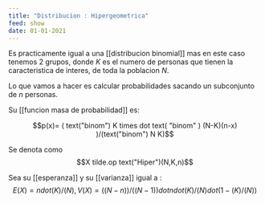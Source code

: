 ```yaml
---
title: "Distribucion : Hipergeometrica"
feed: show
date: 01-01-2021
---
```


Es practicamente igual a una  [[distribucion binomial]] mas en este caso tenemos 2 grupos, donde $K$ es el numero de personas que tienen la caracteristica de interes, de toda la poblacion $N$.

Lo que vamos a hacer es calcular probabilidades sacando un subconjunto de $n$ personas.

Su  [[funcion masa de probabilidad]] es:

$$p(x)= ( text("binom") K times  dot  text( "binom" ) (N-K)(n-x) )/(text("binom") N K)$$

 
  
Se denota como  $$X tilde.op text("Hiper")(N,K,n)$$ 

Sea su  [[esperanza]] y su  [[varianza]] igual a :  $$E(X) = n dot  (K)/(N) , V(X)=((N-n))/((N-1)) dot  n dot  (K)/(N) dot (1-(K)/(N))$$ 
